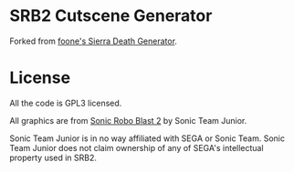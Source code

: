 SRB2 Cutscene Generator
=============================

Forked from [foone's Sierra Death Generator](https://github.com/foone/SierraDeathGenerator).

License
=============================
All the code is GPL3 licensed.

All graphics are from [Sonic Robo Blast 2](https://srb2.org) by Sonic Team Junior.

Sonic Team Junior is in no way affiliated with SEGA or Sonic Team. Sonic Team Junior does not claim ownership of any of SEGA's intellectual property used in SRB2.
